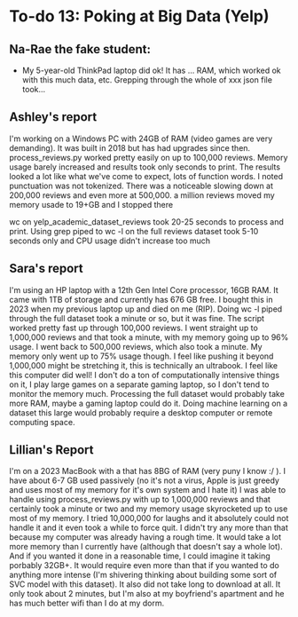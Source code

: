 # To-do 13: Poking at Big Data (Yelp)

## Na-Rae the fake student:
- My 5-year-old ThinkPad laptop did ok! It has ... RAM, which worked ok with this much data, etc. Grepping through the whole of xxx json file took...

## Ashley's report
I'm working on a Windows PC with 24GB of RAM (video games are very demanding). It was built in 2018 but has had upgrades since then.
process_reviews.py worked pretty easily on up to 100,000 reviews. Memory usage barely increased and results took only seconds to print.
The results looked a lot like what we've come to expect, lots of function words. I noted punctuation was not tokenized. 
There was a noticeable slowing down at 200,000 reviews and even more at 500,000.
a million reviews moved my memory usade to 19+GB and I stopped there

wc on yelp_academic_dataset_reviews took 20-25 seconds to process and print. 
Using grep piped to wc -l on the full reviews dataset took 5-10 seconds only and CPU usage didn't increase too much

## Sara's report
I'm using an HP laptop with a 12th Gen Intel Core processor, 16GB RAM. It came with 1TB of storage and currently has 676 GB free. I bought this in 2023 when my previous laptop up and died on me (RIP). 
Doing wc -l piped through the full dataset took a minute or so, but it was fine. 
The script worked pretty fast up through 100,000 reviews. I went straight up to 1,000,000 reviews and that took a minute, with my memory going up to 96% usage. I went back to 500,000 reviews, which also took a minute. My memory only went up to 75% usage though. I feel like pushing it beyond 1,000,000 might be stretching it, this is technically an ultrabook. I feel like this computer did well! I don't do a ton of computationally intensive things on it, I play large games on a separate gaming laptop, so I don't tend to monitor the memory much. 
Processing the full dataset would probably take more RAM, maybe a gaming laptop could do it. Doing machine learning on a dataset this large would probably require a desktop computer or remote computing space. 

## Lillian's Report
I'm on a 2023 MacBook with a that has 8BG of RAM (very puny I know :/ ). I have about 6-7 GB used passively (no it's not a virus, Apple is just greedy and uses most of my memory for it's own system and I hate it)
I was able to handle using process_reviews.py with up to 1,000,000 reviews and that certainly took a minute or two and my memory usage skyrocketed up to use most of my memory. I tried 10,000,000 for laughs and it absolutely could not handle it and it even took a while to force quit. I didn't try any more than that because my computer was already having a rough time. 
It would take a lot more memory than I currently have (although that doesn't say a whole lot). And if you wanted it done in a reasonable time, I could imagine it taking porbably 32GB+. It would require even more than that if you wanted to do anything more intense (I'm shivering thinking about building some sort of SVC model with this dataset).
It also did not take long to download at all. It only took about 2 minutes, but I'm also at my boyfriend's apartment and he has much better wifi than I do at my dorm.